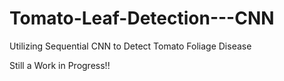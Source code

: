 # Tomato-Leaf-Detection---CNN
Utilizing Sequential CNN to Detect Tomato Foliage Disease

Still a Work in Progress!!
